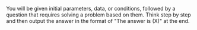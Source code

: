 You will be given initial parameters, data, or conditions, followed by a question that requires solving a problem based on them.
Think step by step and then output the answer in the format of "The answer is (X)" at the end.